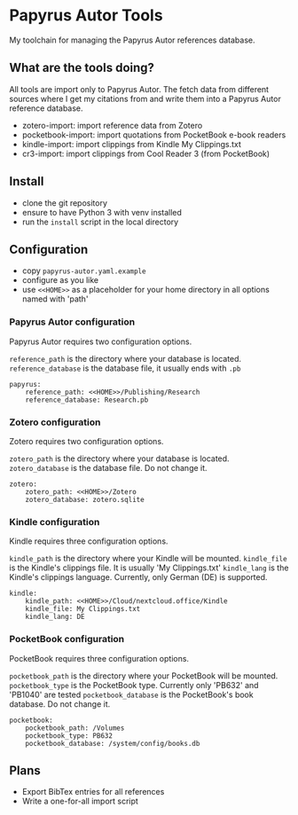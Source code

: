 # Papyrus Autor Tools
My toolchain for managing the Papyrus Autor references database.

## What are the tools doing?

All tools are import only to Papyrus Autor.
The fetch data from different sources where I get my citations from and write them into a Papyrus Autor reference database.

- zotero-import: import reference data from Zotero
- pocketbook-import: import quotations from PocketBook e-book readers
- kindle-import: import clippings from Kindle My Clippings.txt
- cr3-import: import clippings from Cool Reader 3 (from PocketBook)

## Install

- clone the git repository
- ensure to have Python 3 with venv installed
- run the ```install``` script in the local directory

## Configuration

- copy ```papyrus-autor.yaml.example```
- configure as you like
- use ```<<HOME>>``` as a placeholder for your home directory in all options named with 'path'

### Papyrus Autor configuration

Papyrus Autor requires two configuration options.

```reference_path``` is the directory where your database is located.
```reference_database``` is the database file, it usually ends with ```.pb```

```
papyrus:
    reference_path: <<HOME>>/Publishing/Research
    reference_database: Research.pb
```
### Zotero configuration

Zotero requires two configuration options.

```zotero_path``` is the directory where your database is located.
```zotero_database``` is the database file. Do not change it.

```
zotero:
    zotero_path: <<HOME>>/Zotero
    zotero_database: zotero.sqlite
```

### Kindle configuration

Kindle requires three configuration options.

```kindle_path``` is the directory where your Kindle will be mounted.
```kindle_file``` is the Kindle's clippings file. It is usually 'My Clippings.txt'
```kindle_lang``` is the Kindle's clippings language. Currently, only German (DE) is supported.

```
kindle:
    kindle_path: <<HOME>>/Cloud/nextcloud.office/Kindle
    kindle_file: My Clippings.txt
    kindle_lang: DE
```
### PocketBook configuration

PocketBook requires three configuration options.

```pocketbook_path``` is the directory where your PocketBook will be mounted.
```pocketbook_type``` is the PocketBook type. Currently only 'PB632' and 'PB1040' are tested
```pocketbook_database``` is the PocketBook's book database.  Do not change it.

```
pocketbook:
    pocketbook_path: /Volumes
    pocketbook_type: PB632
    pocketbook_database: /system/config/books.db
```
## Plans

- Export BibTex entries for all references
- Write a one-for-all import script
